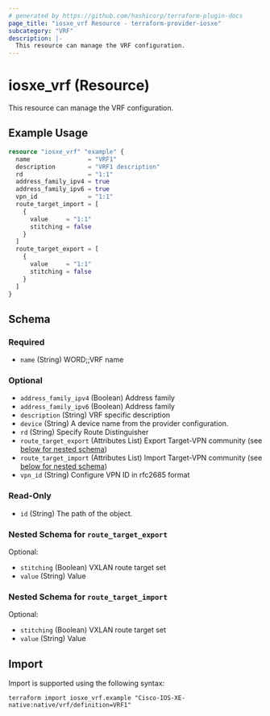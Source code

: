 ```yaml
---
# generated by https://github.com/hashicorp/terraform-plugin-docs
page_title: "iosxe_vrf Resource - terraform-provider-iosxe"
subcategory: "VRF"
description: |-
  This resource can manage the VRF configuration.
---
```


# iosxe_vrf (Resource)

This resource can manage the VRF configuration.

## Example Usage

```terraform
resource "iosxe_vrf" "example" {
  name                = "VRF1"
  description         = "VRF1 description"
  rd                  = "1:1"
  address_family_ipv4 = true
  address_family_ipv6 = true
  vpn_id              = "1:1"
  route_target_import = [
    {
      value     = "1:1"
      stitching = false
    }
  ]
  route_target_export = [
    {
      value     = "1:1"
      stitching = false
    }
  ]
}
```

<!-- schema generated by tfplugindocs -->
## Schema

### Required

- `name` (String) WORD;;VRF name

### Optional

- `address_family_ipv4` (Boolean) Address family
- `address_family_ipv6` (Boolean) Address family
- `description` (String) VRF specific description
- `device` (String) A device name from the provider configuration.
- `rd` (String) Specify Route Distinguisher
- `route_target_export` (Attributes List) Export Target-VPN community (see [below for nested schema](#nestedatt--route_target_export))
- `route_target_import` (Attributes List) Import Target-VPN community (see [below for nested schema](#nestedatt--route_target_import))
- `vpn_id` (String) Configure VPN ID in rfc2685 format

### Read-Only

- `id` (String) The path of the object.

<a id="nestedatt--route_target_export"></a>
### Nested Schema for `route_target_export`

Optional:

- `stitching` (Boolean) VXLAN route target set
- `value` (String) Value


<a id="nestedatt--route_target_import"></a>
### Nested Schema for `route_target_import`

Optional:

- `stitching` (Boolean) VXLAN route target set
- `value` (String) Value

## Import

Import is supported using the following syntax:

```shell
terraform import iosxe_vrf.example "Cisco-IOS-XE-native:native/vrf/definition=VRF1"
```
